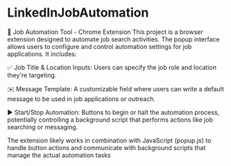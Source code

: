 # LinkedInJobAutomation
🔧 Job Automation Tool - Chrome Extension
This project is a browser extension designed to automate job search activities. The popup interface allows users to configure and control automation settings for job applications. It includes:

✅ Job Title & Location Inputs: Users can specify the job role and location they're targeting.

✉️ Message Template: A customizable field where users can write a default message to be used in job applications or outreach.

▶️ Start/Stop Automation: Buttons to begin or halt the automation process, potentially controlling a background script that performs actions like job searching or messaging.

The extension likely works in combination with JavaScript (popup.js) to handle button actions and communicate with background scripts that manage the actual automation tasks
